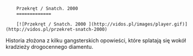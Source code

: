 
        Przekręt / Snatch. 2000 
        =============
        
        [![Przekręt / Snatch. 2000 ](http://vidos.pl/images/player.gif)](http://vidos.pl/przekret-snatch-2000)
        
        
 Historia złożona z kilku gangsterskich opowieści, które splatają się wokół kradzieży drogocennego diamentu.
    